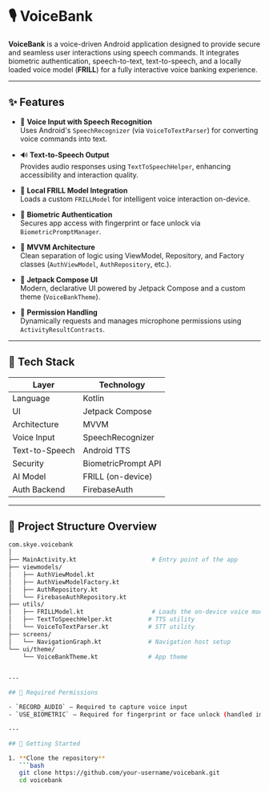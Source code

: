 # 🎙️ VoiceBank

**VoiceBank** is a voice-driven Android application designed to provide secure and seamless user interactions using speech commands. It integrates biometric authentication, speech-to-text, text-to-speech, and a locally loaded voice model (**FRILL**) for a fully interactive voice banking experience.

---

## ✨ Features

- 🎤 **Voice Input with Speech Recognition**  
  Uses Android's `SpeechRecognizer` (via `VoiceToTextParser`) for converting voice commands into text.

- 🔊 **Text-to-Speech Output**  
  Provides audio responses using `TextToSpeechHelper`, enhancing accessibility and interaction quality.

- 🧠 **Local FRILL Model Integration**  
  Loads a custom `FRILLModel` for intelligent voice interaction on-device.

- 🔐 **Biometric Authentication**  
  Secures app access with fingerprint or face unlock via `BiometricPromptManager`.

- 🔁 **MVVM Architecture**  
  Clean separation of logic using ViewModel, Repository, and Factory classes (`AuthViewModel`, `AuthRepository`, etc.).

- 🎨 **Jetpack Compose UI**  
  Modern, declarative UI powered by Jetpack Compose and a custom theme (`VoiceBankTheme`).

- 📱 **Permission Handling**  
  Dynamically requests and manages microphone permissions using `ActivityResultContracts`.

---

## 🧱 Tech Stack

| Layer         | Technology          |
|---------------|---------------------|
| Language       | Kotlin              |
| UI             | Jetpack Compose     |
| Architecture   | MVVM                |
| Voice Input    | SpeechRecognizer    |
| Text-to-Speech | Android TTS         |
| Security       | BiometricPrompt API |
| AI Model       | FRILL (on-device)   |
| Auth Backend   | FirebaseAuth        |

---

## 📂 Project Structure Overview

```bash
com.skye.voicebank
│
├── MainActivity.kt                     # Entry point of the app
├── viewmodels/
│   ├── AuthViewModel.kt
│   ├── AuthViewModelFactory.kt
│   ├── AuthRepository.kt
│   └── FirebaseAuthRepository.kt
├── utils/
│   ├── FRILLModel.kt                   # Loads the on-device voice model
│   ├── TextToSpeechHelper.kt          # TTS utility
│   └── VoiceToTextParser.kt           # STT utility
├── screens/
│   └── NavigationGraph.kt             # Navigation host setup
└── ui/theme/
    └── VoiceBankTheme.kt              # App theme


---

## 🔐 Required Permissions

- `RECORD_AUDIO` – Required to capture voice input
- `USE_BIOMETRIC` – Required for fingerprint or face unlock (handled implicitly)

---

## 🚀 Getting Started

1. **Clone the repository**  
   ```bash
   git clone https://github.com/your-username/voicebank.git
   cd voicebank
